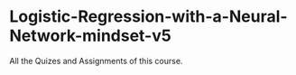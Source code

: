 # Logistic-Regression-with-a-Neural-Network-mindset-v5
All the Quizes and Assignments of this course.
